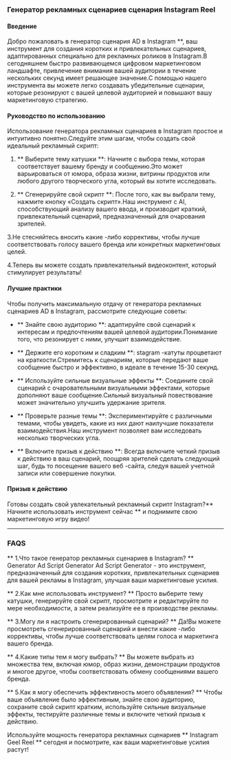 ### Генератор рекламных сценариев сценария Instagram Reel

#### Введение
Добро пожаловать в генератор сценария AD в Instagram **, ваш инструмент для создания коротких и привлекательных сценариев, адаптированных специально для рекламных роликов в Instagram.В сегодняшнем быстро развивающемся цифровом маркетинговом ландшафте, привлечение внимания вашей аудитории в течение нескольких секунд имеет решающее значение.С помощью нашего инструмента вы можете легко создавать убедительные сценарии, которые резонируют с вашей целевой аудиторией и повышают вашу маркетинговую стратегию.

#### Руководство по использованию
Использование генератора рекламных сценариев в Instagram простое и интуитивно понятно.Следуйте этим шагам, чтобы создать свой идеальный рекламный скрипт:

1. ** Выберите тему катушки **: Начните с выбора темы, которая соответствует вашему бренду и сообщению.Это может варьироваться от юмора, образа жизни, витрины продуктов или любого другого творческого угла, который вы хотите исследовать.

2. ** Сгенерируйте свой скрипт **: После того, как вы выбрали тему, нажмите кнопку «Создать скрипт».Наш инструмент с AI, способствующий анализу вашего ввода, и производит краткий, привлекательный сценарий, предназначенный для очарования зрителей.

3.Не стесняйтесь вносить какие -либо коррективы, чтобы лучше соответствовать голосу вашего бренда или конкретных маркетинговых целей.

4.Теперь вы можете создать привлекательный видеоконтент, который стимулирует результаты!

#### Лучшие практики
Чтобы получить максимальную отдачу от генератора рекламных сценариев AD в Instagram, рассмотрите следующие советы:

- ** Знайте свою аудиторию **: адаптируйте свой сценарий к интересам и предпочтениям вашей целевой аудитории.Понимание того, что резонирует с ними, улучшит взаимодействие.

- ** Держите его коротким и сладким **: stagram -катуты процветают на краткости.Стремитесь к сценариям, которые передают ваше сообщение быстро и эффективно, в идеале в течение 15-30 секунд.

- ** Используйте сильные визуальные эффекты **: Соедините свой сценарий с очаровательными визуальными эффектами, которые дополняют ваше сообщение.Сильный визуальный повествование может значительно улучшить удержание зрителя.

- ** Проверьте разные темы **: Экспериментируйте с различными темами, чтобы увидеть, какие из них дают наилучшие показатели взаимодействия.Наш инструмент позволяет вам исследовать несколько творческих угла.

- ** Включите призыв к действию **: Всегда включите четкий призыв к действию в ваш сценарий, поощряя зрителей сделать следующий шаг, будь то посещение вашего веб -сайта, следуя вашей учетной записи или совершение покупки.

#### Призыв к действию
Готовы создать свой увлекательный рекламный скрипт Instagram?** Начните использовать инструмент сейчас ** и поднимите свою маркетинговую игру видео!

---

### FAQS

** 1.Что такое генератор рекламных сценариев в Instagram? **
Generator Ad Script Generator Ad Script Generator - это инструмент, предназначенный для создания коротких, привлекательных сценариев для вашей рекламы в Instagram, улучшая ваши маркетинговые усилия.

** 2.Как мне использовать инструмент? **
Просто выберите тему катушки, генерируйте свой скрипт, просмотрите и редактируйте по мере необходимости, а затем реализуйте ее в производстве рекламы.

** 3.Могу ли я настроить сгенерированный сценарий? **
Да!Вы можете просмотреть сгенерированный сценарий и внести какие -либо коррективы, чтобы лучше соответствовать целям голоса и маркетинга вашего бренда.

** 4.Какие типы тем я могу выбрать? **
Вы можете выбрать из множества тем, включая юмор, образ жизни, демонстрации продуктов и многое другое, чтобы соответствовать обмену сообщениями вашего бренда.

** 5.Как я могу обеспечить эффективность моего объявления? **
Чтобы ваше объявление было эффективным, знайте свою аудиторию, сохраните свой скрипт кратким, используйте сильные визуальные эффекты, тестируйте различные темы и включите четкий призыв к действию.

Используйте мощность генератора рекламных сценариев ** Instagram Geel Reel ** сегодня и посмотрите, как ваши маркетинговые усилия растут!